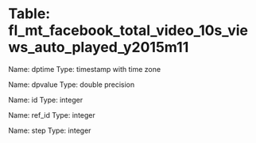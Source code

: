 Table: fl_mt_facebook_total_video_10s_views_auto_played_y2015m11
================================================================

Name: dptime
Type: timestamp with time zone

Name: dpvalue
Type: double precision

Name: id
Type: integer

Name: ref_id
Type: integer

Name: step
Type: integer

